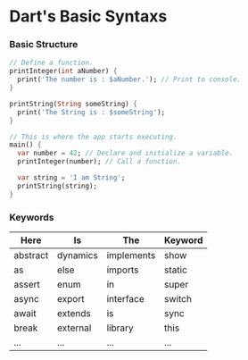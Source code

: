 # Dart's Basic Syntaxs

### Basic Structure
```dart
// Define a function.
printInteger(int aNumber) {
  print('The number is : $aNumber.'); // Print to console.
}

printString(String someString) {
  print('The String is : $someString');
}

// This is where the app starts executing.
main() {
  var number = 42; // Declare and initialize a variable.
  printInteger(number); // Call a function.

  var string = 'I am String';
  printString(string);
}
```
### Keywords

| Here | Is | The | Keyword |
| --- | --- | --- | --- |
| abstract | dynamics | implements | show |
| as | else | imports | static |
| assert | enum | in | super |
| async | export | interface | switch |
| await | extends | is | sync |
| break | external | library | this |
| ...  | ... | ... | ... |



```dart

```
